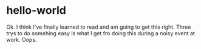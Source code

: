 # hello-world

Ok. I think I've finally learned to read and am going to get this right. Three trys to do somehing easy is what I get fro doing this during a noisy event at work. Oops.
